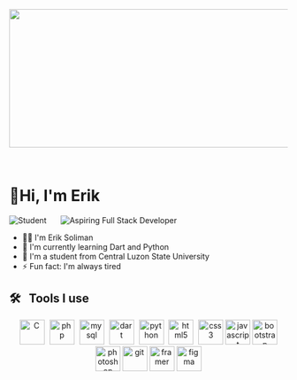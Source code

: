 <!--
**Esolmn/Esolmn** is a ✨ _special_ ✨ repository because its `README.md` (this file) appears on your GitHub profile.

Here are some ideas to get you started:
-->

<a href="https://www.instagram.com/e_solmn/">
  <img height="250" width="1100" src="https://user-images.githubusercontent.com/74038190/225813708-98b745f2-7d22-48cf-9150-083f1b00d6c9.gif"/>
</a>
<p>&nbsp;&nbsp;</p>

<h1 align="left">🚀Hi, I'm Erik</h1>

<p align="left">
  <img src="https://img.shields.io/badge/Status-Student-blue?style=for-the-badge" alt="Student" style="margin-right: 10px;"/>
  &nbsp;&nbsp;
  <img src="https://img.shields.io/badge/Goal-Full%20Stack%20Developer-green?style=for-the-badge" alt="Aspiring Full Stack Developer"/>
  
</p>


- 🧑‍🦰 I'm Erik Soliman
- 🌱 I'm currently learning Dart and Python
- 🏫 I'm a student from Central Luzon State University
- ⚡ Fun fact: I'm always tired
<h2> 🛠️ &nbsp;&nbsp;Tools I use</h2>
<p align="center">
  <img src="https://cdn.jsdelivr.net/gh/devicons/devicon@latest/icons/c/c-original.svg" alt="C" width="45" height="45"/>
  <img src="https://cdn.jsdelivr.net/gh/devicons/devicon@latest/icons/php/php-original.svg" alt="php" width="45" height="45" style="margin-left: 5px;"/>
  <img src="https://cdn.jsdelivr.net/gh/devicons/devicon@latest/icons/mysql/mysql-original-wordmark.svg" alt="mysql" width="45" height="45" style="margin-left: 5px;"/>
  <img src="https://cdn.jsdelivr.net/gh/devicons/devicon@latest/icons/dart/dart-plain.svg" alt="dart" width="45" height="45" style="margin-left: 5px;"/>
  <img src="https://cdn.jsdelivr.net/gh/devicons/devicon@latest/icons/python/python-original.svg" alt="python" width="45" height="45" style="margin-left: 5px;"/>
  <img src="https://cdn.jsdelivr.net/gh/devicons/devicon@latest/icons/html5/html5-original.svg" alt="html5" width="45" height="45" style="margin-left: 5px;"/>
  <img src="https://cdn.jsdelivr.net/gh/devicons/devicon@latest/icons/css3/css3-original.svg" alt="css3" width="45" height="45" style="margin-left: 5px;"/>
  <img src="https://cdn.jsdelivr.net/gh/devicons/devicon@latest/icons/javascript/javascript-original.svg" alt="javascript" width="45" height="45" margin-left: 5px/>
  <img src="https://cdn.jsdelivr.net/gh/devicons/devicon@latest/icons/bootstrap/bootstrap-original.svg" alt="bootstrap" width="45" height="45" margin-left: 5px/>
  <img src="https://cdn.jsdelivr.net/gh/devicons/devicon@latest/icons/photoshop/photoshop-original.svg" alt="photoshop" width="45" height="45" margin-left: 5px/>
  <img src="https://cdn.jsdelivr.net/gh/devicons/devicon@latest/icons/git/git-original.svg" alt="git" width="45" height="45" margin-left: 5px/>
  <img src="https://cdn.jsdelivr.net/gh/devicons/devicon@latest/icons/framermotion/framermotion-original.svg" alt="framer" width="45" height="45" margin-left: 5px/>
  <img src="https://cdn.jsdelivr.net/gh/devicons/devicon@latest/icons/figma/figma-original.svg" alt="figma" width="45" height="45" margin-left: 5px/>
</p>
